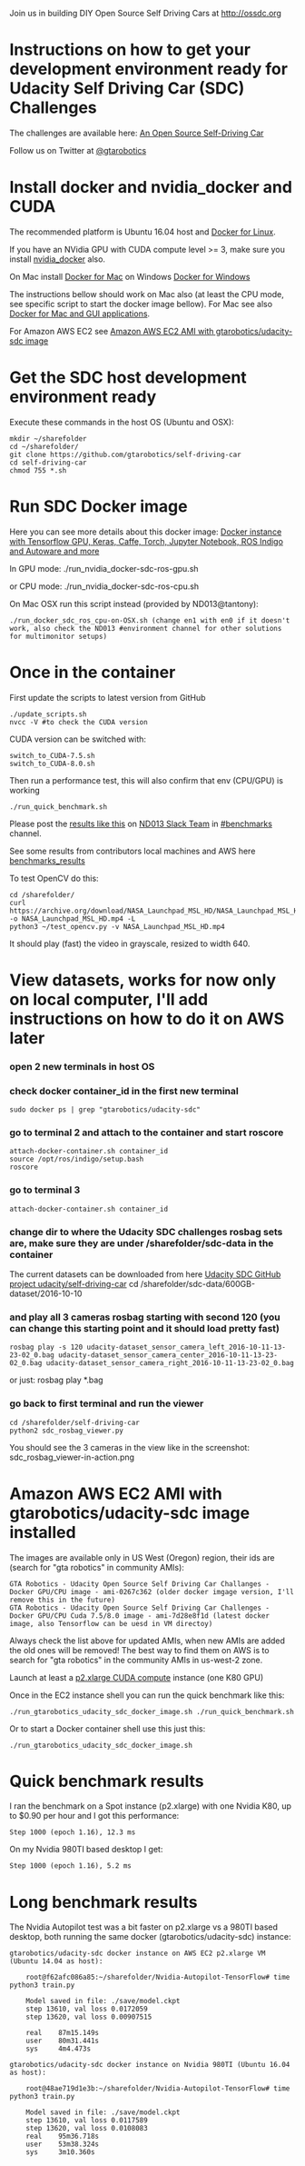 
Join us in building DIY Open Source Self Driving Cars at http://ossdc.org

# Instructions on how to get your development environment ready for Udacity Self Driving Car (SDC) Challenges

The challenges are available here:
	[An Open Source Self-Driving Car](https://www.udacity.com/self-driving-car)

Follow us on Twitter at [@gtarobotics](https://twitter.com/gtarobotics)

# Install docker and nvidia_docker and CUDA

The recommended platform is Ubuntu 16.04 host and [Docker for Linux](https://docs.docker.com/engine/installation/linux/ubuntulinux/).

If you have an NVidia GPU with CUDA compute level >= 3, make sure you install [nvidia_docker](https://github.com/NVIDIA/nvidia-docker) also.

On Mac install [Docker for Mac](https://docs.docker.com/docker-for-mac/) on Windows [Docker for Windows](https://docs.docker.com/docker-for-windows/)

The instructions bellow should work on Mac also (at least the CPU mode, see specific script to start the docker image bellow).
For Mac see also [Docker for Mac and GUI applications](https://fredrikaverpil.github.io/2016/07/31/docker-for-mac-and-gui-applications/).

For Amazon AWS EC2 see [Amazon AWS EC2 AMI with gtarobotics/udacity-sdc image](#amazon-aws-ec2-ami-with-gtaroboticsudacity-sdc-image-installed) 

# Get the SDC host development environment ready

Execute these commands in the host OS (Ubuntu and OSX):
	
	mkdir ~/sharefolder
	cd ~/sharefolder/
	git clone https://github.com/gtarobotics/self-driving-car
	cd self-driving-car
	chmod 755 *.sh

# Run SDC Docker image

Here you can see more details about this docker image:
	[Docker instance with Tensorflow GPU, Keras, Caffe, Torch, Jupyter Notebook, ROS Indigo and Autoware and more](https://hub.docker.com/r/gtarobotics/udacity-sdc/)

In GPU mode:
	./run_nvidia_docker-sdc-ros-gpu.sh

or CPU mode:
	./run_nvidia_docker-sdc-ros-cpu.sh

On Mac OSX run this script instead (provided by ND013@tantony):

	./run_docker_sdc_ros_cpu-on-OSX.sh (change en1 with en0 if it doesn't work, also check the ND013 #environment channel for other solutions for multimonitor setups)

# Once in the container
First update the scripts to latest version from GitHub

	./update_scripts.sh
	nvcc -V #to check the CUDA version

CUDA version can be switched with:

	switch_to_CUDA-7.5.sh
	switch_to_CUDA-8.0.sh

Then run a performance test, this will also confirm that env (CPU/GPU) is working

	./run_quick_benchmark.sh

Please post the [results like this](#quick-benchmark-results) on [ND013 Slack Team](https://nd013.udacity.com/) in [#benchmarks](https://nd013.slack.com/messages/benchmarks) channel.

See some results from contributors local machines and AWS here [benchmarks_results](./benchmarks_results)

To test OpenCV do this:

	cd /sharefolder/
	curl https://archive.org/download/NASA_Launchpad_MSL_HD/NASA_Launchpad_MSL_HD.mp4 -o NASA_Launchpad_MSL_HD.mp4 -L
	python3 ~/test_opencv.py -v NASA_Launchpad_MSL_HD.mp4

It should play (fast) the video in grayscale, resized to width 640.

# View datasets, works for now only on local computer, I'll add instructions on how to do it on AWS later

### open 2 new terminals in host OS

### check docker container_id in the first new terminal	
	sudo docker ps | grep "gtarobotics/udacity-sdc"

### go to terminal 2 and attach to the container and start roscore
	attach-docker-container.sh container_id
	source /opt/ros/indigo/setup.bash
	roscore 
 
### go to terminal 3
	attach-docker-container.sh container_id

### change dir to where the Udacity SDC challenges rosbag sets are, make sure they are under /sharefolder/sdc-data in the container
The current datasets can be downloaded from here [Udacity SDC GitHub project udacity/self-driving-car](https://github.com/udacity/self-driving-car)
	cd /sharefolder/sdc-data/600GB-dataset/2016-10-10

### and play all 3 cameras rosbag starting with second 120 (you can change this starting point and it should load pretty fast)	
	rosbag play -s 120 udacity-dataset_sensor_camera_left_2016-10-11-13-23-02_0.bag udacity-dataset_sensor_camera_center_2016-10-11-13-23-02_0.bag udacity-dataset_sensor_camera_right_2016-10-11-13-23-02_0.bag

or just:
	rosbag play *.bag

### go back to first terminal and run the viewer
	cd /sharefolder/self-driving-car
	python2 sdc_rosbag_viewer.py

You should see the 3 cameras in the view like in the screenshot:
	sdc_rosbag_viewer-in-action.png

# Amazon AWS EC2 AMI with gtarobotics/udacity-sdc image installed
The images are available only in US West (Oregon) region, their ids are (search for "gta robotics" in community AMIs):
 
	GTA Robotics - Udacity Open Source Self Driving Car Challanges - Docker GPU/CPU image - ami-0267c362 (older docker imgage version, I'll remove this in the future)
	GTA Robotics - Udacity Open Source Self Driving Car Challenges - Docker GPU/CPU Cuda 7.5/8.0 image - ami-7d28e8f1d (latest docker image, also Tensorflow can be uesd in VM directoy)

Always check the list above for updated AMIs, when new AMIs are added the old ones will be removed!
The best way to find them on AWS is to search for "gta robotics" in the community AMIs in us-west-2 zone.

Launch at least a [p2.xlarge CUDA compute](https://aws.amazon.com/ec2/instance-types/p2/) instance (one K80 GPU)

Once in the EC2 instance shell you can run the quick benchmark like this:

	./run_gtarobotics_udacity_sdc_docker_image.sh ./run_quick_benchmark.sh

Or to start a Docker container shell use this just this:

	./run_gtarobotics_udacity_sdc_docker_image.sh

# Quick benchmark results
I ran the benchmark on a Spot instance (p2.xlarge) with one Nvidia K80, up to $0.90 per hour and I got this performance:

	Step 1000 (epoch 1.16), 12.3 ms

On my Nvidia 980TI based desktop I get:

	Step 1000 (epoch 1.16), 5.2 ms 

# Long benchmark results
The Nvidia Autopilot test was a bit faster on p2.xlarge vs a 980TI based desktop, both running the same docker (gtarobotics/udacity-sdc) instance:

	gtarobotics/udacity-sdc docker instance on AWS EC2 p2.xlarge VM (Ubuntu 14.04 as host):

		root@f62afc086a85:~/sharefolder/Nvidia-Autopilot-TensorFlow# time python3 train.py

		Model saved in file: ./save/model.ckpt
		step 13610, val loss 0.0172059
		step 13620, val loss 0.00907515

		real	87m15.149s
		user	80m31.441s
		sys		4m4.473s

	gtarobotics/udacity-sdc docker instance on Nvidia 980TI (Ubuntu 16.04 as host):

		root@48ae719d1e3b:~/sharefolder/Nvidia-Autopilot-TensorFlow# time python3 train.py
		
		Model saved in file: ./save/model.ckpt
		step 13610, val loss 0.0117589
		step 13620, val loss 0.0108083
		real    95m36.718s
		user    53m38.324s
		sys     3m10.360s
